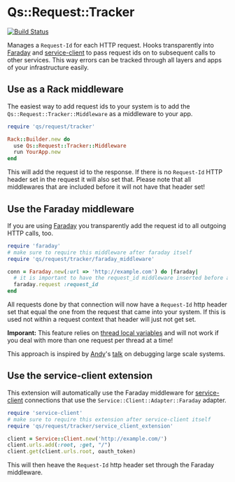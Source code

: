 # Qs::Request::Tracker

[![Build Status](https://travis-ci.org/quarter-spiral/qs-request-tracker.png)](https://travis-ci.org/quarter-spiral/qs-request-tracker)

Manages a ``Request-Id`` for each HTTP request. Hooks transparently into [Faraday](https://github.com/lostisland/faraday) and [service-client](https://github.com/quarter-spiral/service-client) to pass request ids on to subsequent calls to other services. This way errors can be tracked through all layers and apps of your infrastructure easily.

## Use as a Rack middleware

The easiest way to add request ids to your system is to add the ``Qs::Request::Tracker::Middleware`` as a middleware to your app.

```ruby
require 'qs/request/tracker'

Rack::Builder.new do
  use Qs::Request::Tracker::Middleware
  run YourApp.new
end
```

This will add the request id to the response. If there is no ``Request-Id`` HTTP header set in the request it will also set that. Please note that all middlewares that are included before it will not have that header set!

## Use the Faraday middleware

If you are using [Faraday](https://github.com/lostisland/faraday) you transparently add the request id to all outgoing HTTP calls, too.

```ruby
require 'faraday'
# make sure to require this middleware after faraday itself
require 'qs/request/tracker/faraday_middleware'

conn = Faraday.new(:url => 'http://example.com') do |faraday|
  # it is important to have the request_id middleware inserted before any Faraday adapter
  faraday.request :request_id
end
```

All requests done by that connection will now have a ``Request-Id`` http header set that equal the one from the request that came into your system. If this is used not within a request context that header will just not get set.

**Imporant:** This feature relies on [thread local variables](http://www.ruby-doc.org/core-2.0/Thread.html#label-Fiber-local+vs.+Thread-local) and will not work if you deal with more than one request per thread at a time!

This approach is inspired by [Andy](https://github.com/adelcambre)'s [talk](http://www.youtube.com/watch?v=NpTT30wLL-w) on debugging large scale systems.

## Use the service-client extension

This extension will automatically use the Faraday middleware for [service-client](https://github.com/quarter-spiral/service-client) connections that use the ``Service::Client::Adapter::Faraday`` adapter.

```ruby
require 'service-client'
# make sure to require this extension after service-client itself
require 'qs/request/tracker/service_client_extension'

client = Service::Client.new('http://example.com/')
client.urls.add(:root, :get, "/")
client.get(client.urls.root, oauth_token)
```

This will then heave the ``Request-Id`` http header set through the Faraday middleware.